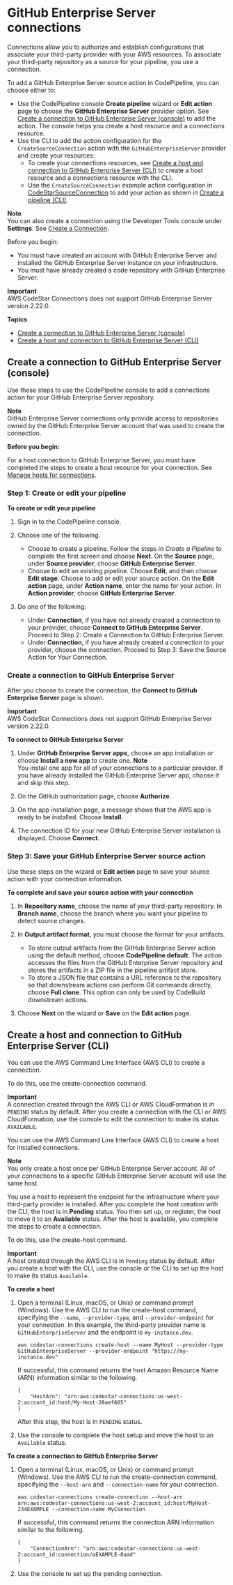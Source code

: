 # GitHub Enterprise Server connections<a name="connections-ghes"></a>

Connections allow you to authorize and establish configurations that associate your third\-party provider with your AWS resources\. To associate your third\-party repository as a source for your pipeline, you use a connection\. 

To add a GitHub Enterprise Server source action in CodePipeline, you can choose either to: 
+ Use the CodePipeline console **Create pipeline** wizard or **Edit action** page to choose the **GitHub Enterprise Server** provider option\. See [Create a connection to GitHub Enterprise Server \(console\)](#connections-ghes-console) to add the action\. The console helps you create a host resource and a connections resource\.
+ Use the CLI to add the action configuration for the `CreateSourceConnection` action with the `GitHubEnterpriseServer` provider and create your resources:
  + To create your connections resources, see [Create a host and connection to GitHub Enterprise Server \(CLI\)](#connections-ghes-cli) to create a host resource and a connections resource with the CLI\.
  + Use the `CreateSourceConnection` example action configuration in [CodeStarSourceConnection](action-reference-CodestarConnectionSource.md) to add your action as shown in [Create a pipeline \(CLI\)](pipelines-create.md#pipelines-create-cli)\.

**Note**  
You can also create a connection using the Developer Tools console under **Settings**\. See [Create a Connection](https://docs.aws.amazon.com/dtconsole/latest/userguide/connections-create.html)\.

Before you begin:
+ You must have created an account with GitHub Enterprise Server and installed the GitHub Enterprise Server instance on your infrastructure\.
+ You must have already created a code repository with GitHub Enterprise Server\.

**Important**  
AWS CodeStar Connections does not support GitHub Enterprise Server version 2\.22\.0\.

**Topics**
+ [Create a connection to GitHub Enterprise Server \(console\)](#connections-ghes-console)
+ [Create a host and connection to GitHub Enterprise Server \(CLI\)](#connections-ghes-cli)

## Create a connection to GitHub Enterprise Server \(console\)<a name="connections-ghes-console"></a>

Use these steps to use the CodePipeline console to add a connections action for your GitHub Enterprise Server repository\.

**Note**  
GitHub Enterprise Server connections only provide access to repositories owned by the GitHub Enterprise Server account that was used to create the connection\.

**Before you begin:**

For a host connection to GitHub Enterprise Server, you must have completed the steps to create a host resource for your connection\. See [Manage hosts for connections](https://docs.aws.amazon.com/dtconsole/latest/userguide/connections-hosts.html)\.

### Step 1: Create or edit your pipeline<a name="connections-ghes-console-action"></a>

**To create or edit your pipeline**

1. Sign in to the CodePipeline console\.

1. Choose one of the following\.
   + Choose to create a pipeline\. Follow the steps in *Create a Pipeline* to complete the first screen and choose **Next**\. On the **Source** page, under **Source provider**, choose **GitHub Enterprise Server**\.
   + Choose to edit an existing pipeline\. Choose **Edit**, and then choose **Edit stage**\. Choose to add or edit your source action\. On the **Edit action** page, under **Action name**, enter the name for your action\. In **Action provider**, choose **GitHub Enterprise Server**\.

1. Do one of the following:
   + Under **Connection**, if you have not already created a connection to your provider, choose **Connect to GitHub Enterprise Server**\. Proceed to Step 2: Create a Connection to GitHub Enterprise Server\.
   + Under **Connection**, if you have already created a connection to your provider, choose the connection\. Proceed to Step 3: Save the Source Action for Your Connection\.

### Create a connection to GitHub Enterprise Server<a name="connections-ghes-console-create"></a>

After you choose to create the connection, the **Connect to GitHub Enterprise Server** page is shown\.

**Important**  
AWS CodeStar Connections does not support GitHub Enterprise Server version 2\.22\.0\.

**To connect to GitHub Enterprise Server**

1. Under **GitHub Enterprise Server apps**, choose an app installation or choose **Install a new app** to create one\. 
**Note**  
You install one app for all of your connections to a particular provider\. If you have already installed the GitHub Enterprise Server app, choose it and skip this step\.

1. On the GitHub authorization page, choose **Authorize**\.

1. On the app installation page, a message shows that the AWS app is ready to be installed\. Choose **Install**\.

1. The connection ID for your new GitHub Enterprise Server installation is displayed\. Choose **Connect**\.

### Step 3: Save your GitHub Enterprise Server source action<a name="connections-ghes-console-save"></a>

Use these steps on the wizard or **Edit action** page to save your source action with your connection information\.

**To complete and save your source action with your connection**

1. In **Repository name**, choose the name of your third\-party repository\. In **Branch name**, choose the branch where you want your pipeline to detect source changes\.

1. In **Output artifact format**, you must choose the format for your artifacts\. 
   + To store output artifacts from the GitHub Enterprise Server action using the default method, choose **CodePipeline default**\. The action accesses the files from the GitHub Enterprise Server repository and stores the artifacts in a ZIP file in the pipeline artifact store\.
   + To store a JSON file that contains a URL reference to the repository so that downstream actions can perform Git commands directly, choose **Full clone**\. This option can only be used by CodeBuild downstream actions\.

1. Choose **Next** on the wizard or **Save** on the **Edit action** page\.

## Create a host and connection to GitHub Enterprise Server \(CLI\)<a name="connections-ghes-cli"></a>

You can use the AWS Command Line Interface \(AWS CLI\) to create a connection\. 

To do this, use the create\-connection command\. 

**Important**  
A connection created through the AWS CLI or AWS CloudFormation is in `PENDING` status by default\. After you create a connection with the CLI or AWS CloudFormation, use the console to edit the connection to make its status `AVAILABLE`\.

You can use the AWS Command Line Interface \(AWS CLI\) to create a host for installed connections\. 

**Note**  
You only create a host once per GitHub Enterprise Server account\. All of your connections to a specific GitHub Enterprise Server account will use the same host\.

You use a host to represent the endpoint for the infrastructure where your third\-party provider is installed\. After you complete the host creation with the CLI, the host is in **Pending** status\. You then set up, or register, the host to move it to an **Available** status\. After the host is available, you complete the steps to create a connection\.

To do this, use the create\-host command\. 

**Important**  
A host created through the AWS CLI is in `Pending` status by default\. After you create a host with the CLI, use the console or the CLI to set up the host to make its status `Available`\.

**To create a host**

1. Open a terminal \(Linux, macOS, or Unix\) or command prompt \(Windows\)\. Use the AWS CLI to run the create\-host command, specifying the `--name`, `--provider-type`, and `--provider-endpoint` for your connection\. In this example, the third\-party provider name is `GitHubEnterpriseServer` and the endpoint is `my-instance.dev`\.

   ```
   aws codestar-connections create-host --name MyHost --provider-type GitHubEnterpriseServer --provider-endpoint "https://my-instance.dev"
   ```

   If successful, this command returns the host Amazon Resource Name \(ARN\) information similar to the following\.

   ```
   {
       "HostArn": "arn:aws:codestar-connections:us-west-2:account_id:host/My-Host-28aef605"
   }
   ```

   After this step, the host is in `PENDING` status\.

1. Use the console to complete the host setup and move the host to an `Available` status\.

**To create a connection to GitHub Enterprise Server**

1. Open a terminal \(Linux, macOS, or Unix\) or command prompt \(Windows\)\. Use the AWS CLI to run the create\-connection command, specifying the `--host-arn` and `--connection-name` for your connection\.

   ```
   aws codestar-connections create-connection --host-arn arn:aws:codestar-connections:us-west-2:account_id:host/MyHost-234EXAMPLE --connection-name MyConnection
   ```

   If successful, this command returns the connection ARN information similar to the following\.

   ```
   {
       "ConnectionArn": "arn:aws:codestar-connections:us-west-2:account_id:connection/aEXAMPLE-8aad"
   }
   ```

1. Use the console to set up the pending connection\.